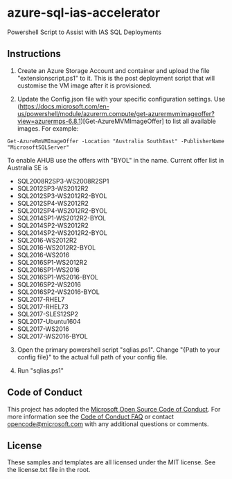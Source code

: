 # azure-sql-ias-accelerator
Powershell Script to Assist with IAS SQL Deployments

## Instructions

1. Create an Azure Storage Account and container and upload the file "extensionscript.ps1" to it. This is the post deployment script that will customise the VM image after it is provisioned. 

2. Update the Config.json file with your specific configuration settings. Use (https://docs.microsoft.com/en-us/powershell/module/azurerm.compute/get-azurermvmimageoffer?view=azurermps-6.8.1)[Get-AzureMVMImageOffer] to list all available images. 
For example: 
```
Get-AzureRmVMImageOffer -Location "Australia SouthEast" -PublisherName "MicrosoftSQLServer"
```

To enable AHUB use the offers with "BYOL" in the name. Current offer list in Australia SE is 
+ SQL2008R2SP3-WS2008R2SP1 
+ SQL2012SP3-WS2012R2      
+ SQL2012SP3-WS2012R2-BYOL 
+ SQL2012SP4-WS2012R2      
+ SQL2012SP4-WS2012R2-BYOL 
+ SQL2014SP1-WS2012R2-BYOL 
+ SQL2014SP2-WS2012R2      
+ SQL2014SP2-WS2012R2-BYOL 
+ SQL2016-WS2012R2         
+ SQL2016-WS2012R2-BYOL    
+ SQL2016-WS2016           
+ SQL2016SP1-WS2012R2      
+ SQL2016SP1-WS2016        
+ SQL2016SP1-WS2016-BYOL   
+ SQL2016SP2-WS2016        
+ SQL2016SP2-WS2016-BYOL   
+ SQL2017-RHEL7            
+ SQL2017-RHEL73           
+ SQL2017-SLES12SP2        
+ SQL2017-Ubuntu1604       
+ SQL2017-WS2016           
+ SQL2017-WS2016-BYOL       

3. Open the primary powershell script "sqlias.ps1". Change "{Path to your config file}" to the actual full path of your config file. 

4. Run "sqlias.ps1"

## Code of Conduct
This project has adopted the [Microsoft Open Source Code of Conduct](https://opensource.microsoft.com/codeofconduct/). For more information see the [Code of Conduct FAQ](https://opensource.microsoft.com/codeofconduct/faq/) or contact [opencode@microsoft.com](mailto:opencode@microsoft.com) with any additional questions or comments.

## License
These samples and templates are all licensed under the MIT license. See the license.txt file in the root.


